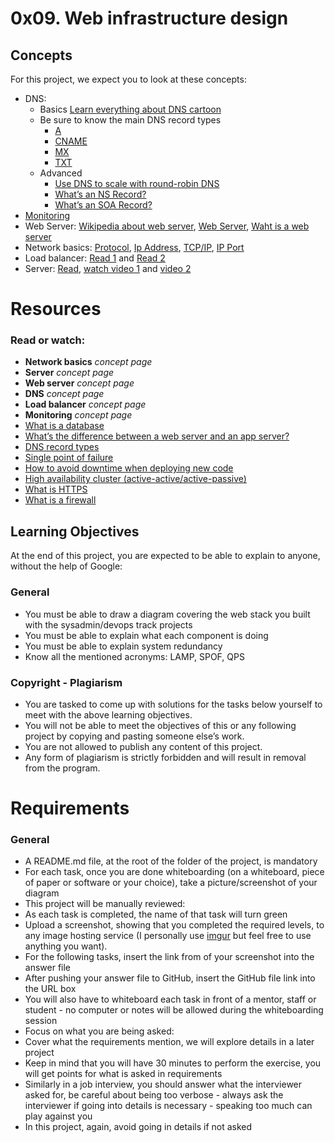 # 0x09. Web infrastructure design

## Concepts
For this project, we expect you to look at these concepts:

- DNS: 
  - Basics [Learn everything about DNS cartoon](https://howdns.works/)
  - Be sure to know the main DNS record types
	- [A](https://support.dnsimple.com/articles/a-record/)
	- [CNAME](https://en.wikipedia.org/wiki/CNAME_record)
	- [MX](https://en.wikipedia.org/wiki/MX_record)
	- [TXT](https://en.wikipedia.org/wiki/TXT_record)
  - Advanced
	- [Use DNS to scale with round-robin DNS](https://www.dnsknowledge.com/whatis/round-robin-dns/)
	- [What’s an NS Record?](https://support.dnsimple.com/articles/ns-record/)
	- [What’s an SOA Record?](https://support.dnsimple.com/articles/soa-record/)
- [Monitoring](https://intranet.alxswe.com/concepts/13)
- Web Server: [Wikipedia about web server](https://en.wikipedia.org/wiki/Web_server), [Web Server](https://developer.mozilla.org/en-US/docs/Learn/Common_questions/Web_mechanics/What_is_a_web_server), [Waht is a web server](https://developer.mozilla.org/en-US/docs/Learn/Common_questions/Web_mechanics/What_is_a_web_server)
- Network basics: [Protocol](https://www.techtarget.com/searchnetworking/definition/protocol), [Ip Address](https://computer.howstuffworks.com/internet/basics/what-is-an-ip-address.htm), [TCP/IP](https://www.avast.com/c-what-is-tcp-ip#), [IP Port](https://www.lifewire.com/port-numbers-on-computer-networks-817939)
- Load balancer: [Read 1](https://www.thegeekstuff.com/2016/01/load-balancer-intro/) and [Read 2](https://community.f5.com/t5/technical-articles/intro-to-load-balancing-for-developers-the-algorithms/ta-p/273759)
- Server: [Read](https://en.wikipedia.org/wiki/Server_(computing)#Hardware_requirement), [watch video 1](https://www.youtube.com/watch?v=B1ANfsDyjeA) and [video 2](https://www.youtube.com/watch?t=33&v=iuqXFC_qIvA)

# Resources
### Read or watch:

- **Network basics** *concept page*
- **Server** *concept page*
- **Web server** *concept page*
- **DNS** *concept page*
- **Load balancer** *concept page*
- **Monitoring** *concept page*
- [What is a database](https://www.oracle.com/ke/database/what-is-database/)
- [What’s the difference between a web server and an app server?](https://www.infoworld.com/article/2077354/app-server-web-server-what-s-the-difference.html)
- [DNS record types](https://www.site24x7.com/learn/dns-record-types.html)
- [Single point of failure](https://avinetworks.com/glossary/single-point-of-failure/)
- [How to avoid downtime when deploying new code](https://softwareengineering.stackexchange.com/questions/35063/how-do-you-update-your-production-codebase-database-schema-without-causing-downt#answers-header)
- [High availability cluster (active-active/active-passive)](https://docs.oracle.com/cd/E17904_01/core.1111/e10106/intro.htm#ASHIA712)
- [What is HTTPS](https://www.instantssl.com/http-vs-https)
- [What is a firewall](https://www.webopedia.com/definitions/firewall/)

## Learning Objectives
At the end of this project, you are expected to be able to explain to anyone, without the help of Google:

### General
- You must be able to draw a diagram covering the web stack you built with the sysadmin/devops track projects
- You must be able to explain what each component is doing
- You must be able to explain system redundancy
- Know all the mentioned acronyms: LAMP, SPOF, QPS

### Copyright - Plagiarism
- You are tasked to come up with solutions for the tasks below yourself to meet with the above learning objectives.
- You will not be able to meet the objectives of this or any following project by copying and pasting someone else’s work.
- You are not allowed to publish any content of this project.
- Any form of plagiarism is strictly forbidden and will result in removal from the program.


# Requirements
### General
- A README.md file, at the root of the folder of the project, is mandatory
- For each task, once you are done whiteboarding (on a whiteboard, piece of paper or software or your choice), take a picture/screenshot of your diagram
- This project will be manually reviewed:
- As each task is completed, the name of that task will turn green
- Upload a screenshot, showing that you completed the required levels, to any image hosting service (I personally use [imgur](https://imgur.com/) but feel free to use anything you want).
- For the following tasks, insert the link from of your screenshot into the answer file
- After pushing your answer file to GitHub, insert the GitHub file link into the URL box
- You will also have to whiteboard each task in front of a mentor, staff or student - no computer or notes will be allowed during the whiteboarding session
- Focus on what you are being asked:
- Cover what the requirements mention, we will explore details in a later project
- Keep in mind that you will have 30 minutes to perform the exercise, you will get points for what is asked in requirements
- Similarly in a job interview, you should answer what the interviewer asked for, be careful about being too verbose - always ask the interviewer if going into details is necessary - speaking too much can play against you
- In this project, again, avoid going in details if not asked
